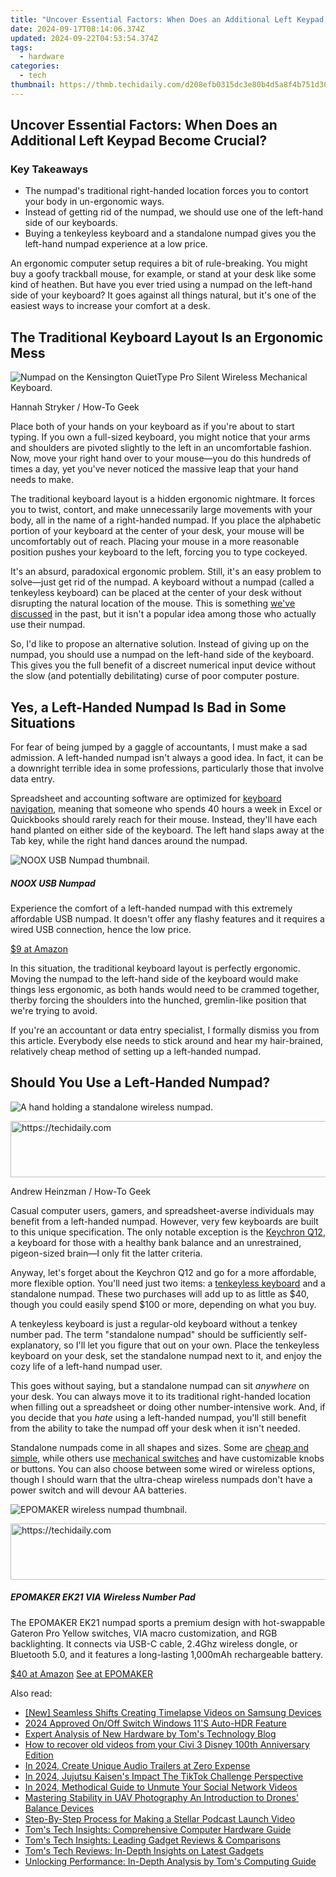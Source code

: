 ```yaml
---
title: "Uncover Essential Factors: When Does an Additional Left Keypad Become Crucial?"
date: 2024-09-17T08:14:06.374Z
updated: 2024-09-22T04:53:54.374Z
tags:
  - hardware
categories:
  - tech
thumbnail: https://thmb.techidaily.com/d208efb0315dc3e80b4d5a8f4b751d30ee62ca28dd2151c249d15e615be6f528.jpg
---
```


## Uncover Essential Factors: When Does an Additional Left Keypad Become Crucial?

### Key Takeaways

* The numpad's traditional right-handed location forces you to contort your body in un-ergonomic ways.
* Instead of getting rid of the numpad, we should use one of the left-hand side of our keyboards.
* Buying a tenkeyless keyboard and a standalone numpad gives you the left-hand numpad experience at a low price.

 An ergonomic computer setup requires a bit of rule-breaking. You might buy a goofy trackball mouse, for example, or stand at your desk like some kind of heathen. But have you ever tried using a numpad on the left-hand side of your keyboard? It goes against all things natural, but it's one of the easiest ways to increase your comfort at a desk.

##  The Traditional Keyboard Layout Is an Ergonomic Mess

![Numpad on the Kensington QuietType Pro Silent Wireless Mechanical Keyboard.](https://static1.howtogeekimages.com/wordpress/wp-content/uploads/2024/04/52943173015_77386d41d0_o.jpg) 

Hannah Stryker / How-To Geek

 Place both of your hands on your keyboard as if you're about to start typing. If you own a full-sized keyboard, you might notice that your arms and shoulders are pivoted slightly to the left in an uncomfortable fashion. Now, move your right hand over to your mouse—you do this hundreds of times a day, yet you've never noticed the massive leap that your hand needs to make.

 The traditional keyboard layout is a hidden ergonomic nightmare. It forces you to twist, contort, and make unnecessarily large movements with your body, all in the name of a right-handed numpad. If you place the alphabetic portion of your keyboard at the center of your desk, your mouse will be uncomfortably out of reach. Placing your mouse in a more reasonable position pushes your keyboard to the left, forcing you to type cockeyed.

 It's an absurd, paradoxical ergonomic problem. Still, it's an easy problem to solve—just get rid of the numpad. A keyboard without a numpad (called a tenkeyless keyboard) can be placed at the center of your desk without disrupting the natural location of the mouse. This is something [we've discussed](https://activate-lock.techidaily.com/in-2024-a-comprehensive-guide-to-icloud-unlock-on-apple-iphone-13-online-by-drfone-ios/) in the past, but it isn't a popular idea among those who actually use their numpad.

 So, I'd like to propose an alternative solution. Instead of giving up on the numpad, you should use a numpad on the left-hand side of the keyboard. This gives you the full benefit of a discreet numerical input device without the slow (and potentially debilitating) curse of poor computer posture.

##  Yes, a Left-Handed Numpad Is Bad in Some Situations

 For fear of being jumped by a gaggle of accountants, I must make a sad admission. A left-handed numpad isn't always a good idea. In fact, it can be a downright terrible idea in some professions, particularly those that involve data entry.

 Spreadsheet and accounting software are optimized for [keyboard navigation](https://eaxpv-info.techidaily.com/updated-2024-approved-high-definition-ready-enabling-av1-on-youtube/), meaning that someone who spends 40 hours a week in Excel or Quickbooks should rarely reach for their mouse. Instead, they'll have each hand planted on either side of the keyboard. The left hand slaps away at the Tab key, while the right hand dances around the numpad.

![NOOX USB Numpad thumbnail.](https://static1.howtogeekimages.com/wordpress/wp-content/uploads/2024/04/screenshot-2024-04-25-at-10-41-33-am.png) 

#####  NOOX USB Numpad

Experience the comfort of a left-handed numpad with this extremely affordable USB numpad. It doesn't offer any flashy features and it requires a wired USB connection, hence the low price.

[$9 at Amazon](https://www.amazon.com/Portable-Keyboard-Computer-ChromBook-Calculate/dp/B0871J67HD/?tag=hotoge-20&ascsubtag=UUhtgUeUpU2002103&asc%5Frefurl=https%3A%2F%2Fwww.howtogeek.com%2Fnumpad-left-side-of-keyboard%2F&asc%5Fcampaign=Evergreen) 

 In this situation, the traditional keyboard layout is perfectly ergonomic. Moving the numpad to the left-hand side of the keyboard would make things less ergonomic, as both hands would need to be crammed together, therby forcing the shoulders into the hunched, gremlin-like position that we're trying to avoid.

 If you're an accountant or data entry specialist, I formally dismiss you from this article. Everybody else needs to stick around and hear my hair-brained, relatively cheap method of setting up a left-handed numpad.

##  Should You Use a Left-Handed Numpad?

![A hand holding a standalone wireless numpad.](https://static1.howtogeekimages.com/wordpress/wp-content/uploads/2024/04/43.jpg) 

<!-- affiliate ads begin -->
<a href="https://appsumo.8odi.net/c/5597632/2068425/7443" target="_top" id="2068425">
  <img src="//a.impactradius-go.com/display-ad/7443-2068425" border="0" alt="https://techidaily.com" width="728" height="90"/>
</a>
<img height="0" width="0" src="https://appsumo.8odi.net/i/5597632/2068425/7443" style="position:absolute;visibility:hidden;" border="0" />
<!-- affiliate ads end -->

Andrew Heinzman / How-To Geek

 Casual computer users, gamers, and spreadsheet-averse individuals may benefit from a left-handed numpad. However, very few keyboards are built to this unique specification. The only notable exception is the [Keychron Q12](https://www.keychron.com/products/keychron-q12-qmk-custom-mechanical-keyboard), a keyboard for those with a healthy bank balance and an unrestrained, pigeon-sized brain—I only fit the latter criteria.

 Anyway, let's forget about the Keychron Q12 and go for a more affordable, more flexible option. You'll need just two items: a [tenkeyless keyboard](https://win-amazing.techidaily.com/logitech-g502-gaming-mouse-troubleshooting-and-updating-drivers-made-simple/) and a standalone numpad. These two purchases will add up to as little as $40, though you could easily spend $100 or more, depending on what you buy.

 A tenkeyless keyboard is just a regular-old keyboard without a tenkey number pad. The term "standalone numpad" should be sufficiently self-explanatory, so I'll let you figure that out on your own. Place the tenkeyless keyboard on your desk, set the standalone numpad next to it, and enjoy the cozy life of a left-hand numpad user.

 This goes without saying, but a standalone numpad can sit _anywhere_ on your desk. You can always move it to its traditional right-handed location when filling out a spreadsheet or doing other number-intensive work. And, if you decide that you _hate_ using a left-handed numpad, you'll still benefit from the ability to take the numpad off your desk when it isn't needed.

 Standalone numpads come in all shapes and sizes. Some are [cheap and simple](https://www.amazon.com/Portable-Keyboard-Computer-ChromBook-Calculate/dp/B0871J67HD/?tag=hotoge-20&ascsubtag=UUhtgUeUpU2002103&asc%5Frefurl=https%3A%2F%2Fwww.howtogeek.com%2Fnumpad-left-side-of-keyboard%2F&asc%5Fcampaign=Evergreen), while others use [mechanical switches](https://www.amazon.com/EPOMAKER-Bluetooth-Swappable-Aluminum-Programmable/dp/B0C6LYHFT5/?tag=hotoge-20&ascsubtag=UUhtgUeUpU2002103&asc%5Frefurl=https%3A%2F%2Fwww.howtogeek.com%2Fnumpad-left-side-of-keyboard%2F&asc%5Fcampaign=Evergreen) and have customizable knobs or buttons. You can also choose between some wired or wireless options, though I should warn that the ultra-cheap wireless numpads don't have a power switch and will devour AA batteries.

![EPOMAKER wireless numpad thumbnail.](https://static1.howtogeekimages.com/wordpress/wp-content/uploads/2024/04/screenshot-2024-04-25-at-10-30-15-am.png) 

<!-- affiliate ads begin -->
<a href="https://malaysia-healthcare-travel-council.pxf.io/c/5597632/1557743/17382" target="_top" id="1557743">
  <img src="//a.impactradius-go.com/display-ad/17382-1557743" border="0" alt="https://techidaily.com" width="728" height="90"/>
</a>
<img height="0" width="0" src="https://malaysia-healthcare-travel-council.pxf.io/i/5597632/1557743/17382" style="position:absolute;visibility:hidden;" border="0" />
<!-- affiliate ads end -->

#####  EPOMAKER EK21 VIA Wireless Number Pad

The EPOMAKER EK21 numpad sports a premium design with hot-swappable Gateron Pro Yellow switches, VIA macro customization, and RGB backlighting. It connects via USB-C cable, 2.4Ghz wireless dongle, or Bluetooth 5.0, and it features a long-lasting 1,000mAh rechargeable battery.

[$40 at Amazon](https://www.amazon.com/EPOMAKER-Bluetooth-Swappable-Aluminum-Programmable/dp/B0C6LYHFT5/?th=1&tag=hotoge-20&ascsubtag=UUhtgUeUpU2002103&asc%5Frefurl=https%3A%2F%2Fwww.howtogeek.com%2Fnumpad-left-side-of-keyboard%2F&asc%5Fcampaign=Evergreen) [See at EPOMAKER](https://epomaker.com/products/epomaker-ek21)

<ins class="adsbygoogle"
     style="display:block"
     data-ad-format="autorelaxed"
     data-ad-client="ca-pub-7571918770474297"
     data-ad-slot="1223367746"></ins>

<ins class="adsbygoogle"
     style="display:block"
     data-ad-client="ca-pub-7571918770474297"
     data-ad-slot="8358498916"
     data-ad-format="auto"
     data-full-width-responsive="true"></ins>

<span class="atpl-alsoreadstyle">Also read:</span>
<div><ul>
<li><a href="https://extra-guidance.techidaily.com/new-seamless-shifts-creating-timelapse-videos-on-samsung-devices/"><u>[New] Seamless Shifts Creating Timelapse Videos on Samsung Devices</u></a></li>
<li><a href="https://extra-support.techidaily.com/2024-approved-onoff-switch-windows-11s-auto-hdr-feature/"><u>2024 Approved On/Off Switch Windows 11'S Auto-HDR Feature</u></a></li>
<li><a href="https://hardware-tips.techidaily.com/expert-analysis-of-new-hardware-by-toms-technology-blog/"><u>Expert Analysis of New Hardware by Tom's Technology Blog</u></a></li>
<li><a href="https://blog-min.techidaily.com/how-to-recover-old-videos-from-your-civi-3-disney-100th-anniversary-edition-by-fonelab-android-recover-video/"><u>How to recover old videos from your Civi 3 Disney 100th Anniversary Edition</u></a></li>
<li><a href="https://fox-hovers.techidaily.com/in-2024-create-unique-audio-trailers-at-zero-expense/"><u>In 2024, Create Unique Audio Trailers at Zero Expense</u></a></li>
<li><a href="https://tiktok-videos.techidaily.com/in-2024-jujutsu-kaisens-impact-the-tiktok-challenge-perspective/"><u>In 2024, Jujutsu Kaisen's Impact The TikTok Challenge Perspective</u></a></li>
<li><a href="https://facebook-video-content.techidaily.com/in-2024-methodical-guide-to-unmute-your-social-network-videos/"><u>In 2024, Methodical Guide to Unmute Your Social Network Videos</u></a></li>
<li><a href="https://extra-information.techidaily.com/mastering-stability-in-uav-photography-an-introduction-to-drones-balance-devices/"><u>Mastering Stability in UAV Photography An Introduction to Drones' Balance Devices</u></a></li>
<li><a href="https://extra-lessons.techidaily.com/step-by-step-process-for-making-a-stellar-podcast-launch-video/"><u>Step-By-Step Process for Making a Stellar Podcast Launch Video</u></a></li>
<li><a href="https://hardware-tips.techidaily.com/toms-tech-insights-comprehensive-computer-hardware-guide/"><u>Tom's Tech Insights: Comprehensive Computer Hardware Guide</u></a></li>
<li><a href="https://hardware-tips.techidaily.com/toms-tech-insights-leading-gadget-reviews-and-comparisons/"><u>Tom's Tech Insights: Leading Gadget Reviews & Comparisons</u></a></li>
<li><a href="https://hardware-tips.techidaily.com/toms-tech-reviews-in-depth-insights-on-latest-gadgets-t17239718706179/"><u>Tom's Tech Reviews: In-Depth Insights on Latest Gadgets</u></a></li>
<li><a href="https://hardware-tips.techidaily.com/unlocking-performance-in-depth-analysis-by-toms-computing-guide/"><u>Unlocking Performance: In-Depth Analysis by Tom's Computing Guide</u></a></li>
</ul></div>

